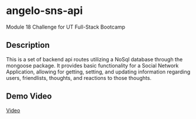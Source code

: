# angelo-sns-api
Module 18 Challenge for UT Full-Stack Bootcamp

## Description
This is a set of backend api routes utilizing a NoSql database through the mongoose package. It provides basic functionality for a Social Network Application, allowing for getting, setting, and updating information regarding users, friendlists, thoughts, and reactions to those thoughts.

## Demo Video
[Video](https://drive.google.com/file/d/1se9DDVo3hDdDHvHtyIL03C3jgW2GRtUR/view?usp=sharing)
